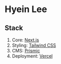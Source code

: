 # Hyein Lee

## Stack

1. Core: [Next.js](https://nextjs.org/)
2. Styling: [Tailwind CSS](https://tailwindcss.com/)
3. CMS: [Prismic](https://prismic.io/)
4. Deployment: [Vercel](https://vercel.com/home)
